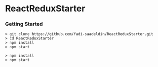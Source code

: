 # ReactReduxStarter


### Getting Started

```
> git clone https://github.com/fadi-saadeldin/ReactReduxStarter.git
> cd ReactReduxStarter
> npm install
> npm start
```


```
> npm install
> npm start
```
